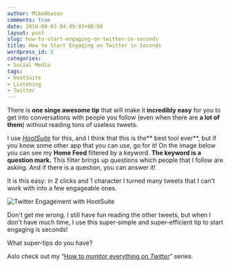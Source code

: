 ```yaml
---
author: MikeAbasov
comments: true
date: 2010-09-03 04:49:03+00:00
layout: post
slug: how-to-start-engaging-on-twitter-in-seconds
title: How to Start Engaging on Twitter in Seconds
wordpress_id: 5
categories:
- Social Media
tags:
- HootSuite
- Listening
- Twitter
---
```


There is **one singe awesome tip** that will make it **incredibly easy** for you to get into conversations with people you follow (even when there are **a lot of them**) without reading tons of useless tweets.

I use _[HootSuite](http://hootsuite.com)_ for this, and I think that this is the** best tool ever**, but if you know some other app that you can use, go for it! On the image below you can see my **Home Feed** filtered by a keyword. **The keyword is a question mark.** This filter brings up questions which people that I follow are asking. And if there is a question, you can answer it!

It is this easy: in 2 clicks and 1 character I turned many tweets that I can't work with into a few engageable ones.


![Twitter Engagement with HootSuite](http://marketingbeforefunding.com/wp-content/uploads/2012/06/tumblr_l86lz70teA1qa9j4k.png)


Don't get me wrong. I still have fun reading the other tweets, but when I don't have much time, I use this super-simple and super-efficient tip to start engaging is seconds!

What super-tips do you have?

Aslo check out my “[How to monitor everything on _Twitter_](http://marketingbeforefunding.com/2010/09/05/how-to-monitor-everything-on-twitter/)” series.
